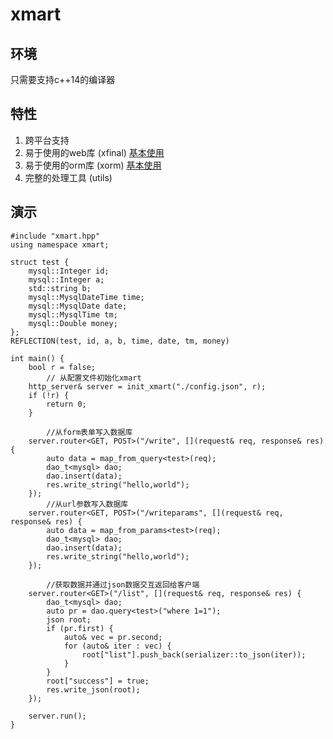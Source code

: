 # xmart

## 环境  
只需要支持c++14的编译器  


## 特性
1. 跨平台支持
2. 易于使用的web库 (xfinal) [基本使用](https://github.com/xmh0511/xfinal)  
3. 易于使用的orm库 (xorm) [基本使用](https://github.com/xmh0511/xorm)    
4. 完整的处理工具  (utils)  

## 演示

````
#include "xmart.hpp"
using namespace xmart;

struct test {
	mysql::Integer id;
	mysql::Integer a;
	std::string b;
	mysql::MysqlDateTime time;
	mysql::MysqlDate date;
	mysql::MysqlTime tm;
	mysql::Double money;
};
REFLECTION(test, id, a, b, time, date, tm, money)

int main() {
	bool r = false;
        // 从配置文件初始化xmart
	http_server& server = init_xmart("./config.json", r); 
	if (!r) {
		return 0;
	}

        //从form表单写入数据库
	server.router<GET, POST>("/write", [](request& req, response& res) {  
		auto data = map_from_query<test>(req);
		dao_t<mysql> dao;
		dao.insert(data);
		res.write_string("hello,world");
	});
        //从url参数写入数据库
	server.router<GET, POST>("/writeparams", [](request& req, response& res) {  
		auto data = map_from_params<test>(req);
		dao_t<mysql> dao;
		dao.insert(data);
		res.write_string("hello,world");
	});

        //获取数据并通过json数据交互返回给客户端
	server.router<GET>("/list", [](request& req, response& res) {
		dao_t<mysql> dao;
		auto pr = dao.query<test>("where 1=1");
		json root;
		if (pr.first) {
			auto& vec = pr.second;
			for (auto& iter : vec) {
				root["list"].push_back(serializer::to_json(iter));
			}
		}
		root["success"] = true;
		res.write_json(root);
	});

	server.run();
}
````
